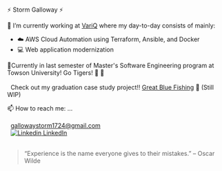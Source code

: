 :zap: Storm Galloway :zap:

:briefcase: I’m currently working at [VariQ](https://www.variq.com/) where my day-to-day consists of mainly:<br />
  * :cloud: AWS Cloud Automation using Terraform, Ansible, and Docker<br />
  * :computer: Web application modernization<br />
  
:seedling:Currently in last semester of Master's Software Engineering program at Towson University!  Go Tigers! :tiger: :tiger:
<br /><br />
 &nbsp; Check out my graduation case study project!! [Great Blue Fishing](https://github.com/gallowaystorm/GreatBlueFishing) :fishing_pole_and_fish: (Still WIP)

📫 How to reach me: ...<br /><br />
    &nbsp; gallowaystorm1724@gmail.com<br />
    &nbsp; [![Linkedin](https://i.stack.imgur.com/gVE0j.png) LinkedIn](https://www.linkedin.com/in/stormgalloway)<br /><br />
    
> “Experience is the name everyone gives to their mistakes.” – Oscar Wilde

